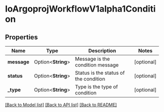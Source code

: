 # IoArgoprojWorkflowV1alpha1Condition

## Properties

Name | Type | Description | Notes
------------ | ------------- | ------------- | -------------
**message** | Option<**String**> | Message is the condition message | [optional]
**status** | Option<**String**> | Status is the status of the condition | [optional]
**_type** | Option<**String**> | Type is the type of condition | [optional]

[[Back to Model list]](../README.md#documentation-for-models) [[Back to API list]](../README.md#documentation-for-api-endpoints) [[Back to README]](../README.md)


